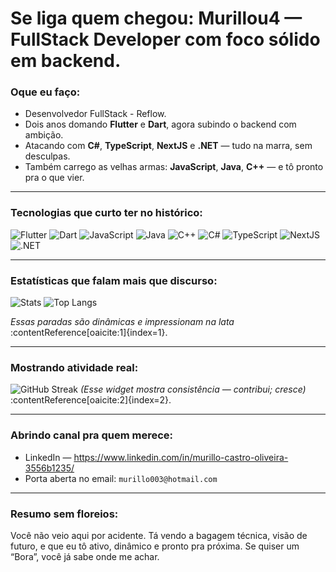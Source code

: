<!-- Banner ou arte ASCII estilo sem medo -->
#  Se liga quem chegou: **Murillou4** — FullStack Developer com foco sólido em backend.

###  Oque eu faço:
- Desenvolvedor FullStack - Reflow.
- Dois anos domando **Flutter** e **Dart**, agora subindo o backend com ambição.
- Atacando com **C#**, **TypeScript**, **NextJS** e **.NET** — tudo na marra, sem desculpas.
- Também carrego as velhas armas: **JavaScript**, **Java**, **C++** — e tô pronto pra o que vier.

---

###  Tecnologias que curto ter no histórico:
![Flutter](https://img.shields.io/badge/Flutter-02569B?logo=flutter&style=for-the-badge)
![Dart](https://img.shields.io/badge/Dart-0175C2?logo=dart&style=for-the-badge)
![JavaScript](https://img.shields.io/badge/JavaScript-323330?logo=javascript&style=for-the-badge)
![Java](https://img.shields.io/badge/Java-007396?logo=java&style=for-the-badge)
![C++](https://img.shields.io/badge/C++-00599C?logo=c%2B%2B&style=for-the-badge)
![C#](https://img.shields.io/badge/C%23-239120?logo=c-sharp&style=for-the-badge)
![TypeScript](https://img.shields.io/badge/TypeScript-3178C6?logo=typescript&style=for-the-badge)
![NextJS](https://img.shields.io/badge/Next.js-000000?logo=nextdotjs&style=for-the-badge)
![.NET](https://img.shields.io/badge/.NET-512BD4?logo=dotnet&style=for-the-badge)

---

###  Estatísticas que falam mais que discurso:
![Stats](https://github-readme-stats.vercel.app/api?username=Murillou4&show_icons=true&theme=radical)
![Top Langs](https://github-readme-stats.vercel.app/api/top-langs/?username=Murillou4&layout=compact)

*Essas paradas são dinâmicas e impressionam na lata* :contentReference[oaicite:1]{index=1}.

---

###  Mostrando atividade real:
![GitHub Streak](https://github-readme-streak-stats.herokuapp.com/?user=Murillou4)
*(Esse widget mostra consistência — contribui; cresce)* :contentReference[oaicite:2]{index=2}.

---


###  Abrindo canal pra quem merece:
-  LinkedIn — https://www.linkedin.com/in/murillo-castro-oliveira-3556b1235/
-  Porta aberta no email: `murillo003@hotmail.com`

---

###  Resumo sem floreios:
Você não veio aqui por acidente. Tá vendo a bagagem técnica, visão de futuro, e que eu tô ativo, dinâmico e pronto pra próxima. Se quiser um “Bora”, você já sabe onde me achar.

